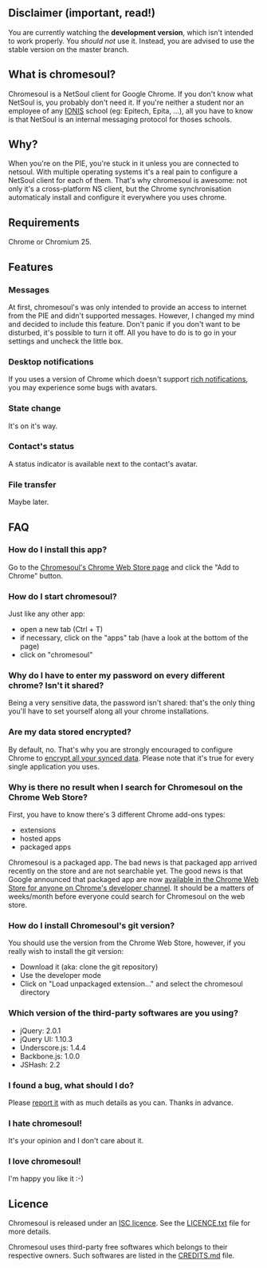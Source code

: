 ## Disclaimer (important, read!)

You are currently watching the **development version**, which isn't intended to work properly. You *should not* use it. Instead, you are advised to use the stable version on the master branch.


## What is chromesoul?

Chromesoul is a NetSoul client for Google Chrome. If you don't know what NetSoul is, you probably don't need it. If you're neither a student nor an employee of any [IONIS](http://www.ionis-group.com/) school (eg: Epitech, Epita, …), all you have to know is that NetSoul is an internal messaging protocol for thoses schools.


## Why?

When you're on the PIE, you're stuck in it unless you are connected to netsoul. With multiple operating systems it's a real pain to configure a NetSoul client for each of them. That's why chromesoul is awesome: not only it's a cross-platform NS client, but the Chrome synchronisation automaticaly install and configure it everywhere you uses chrome.


## Requirements

Chrome or Chromium 25.


## Features

### Messages
At first, chromesoul's was only intended to provide an access to internet from the PIE and didn't supported messages. However, I changed my mind and decided to include this feature. Don't panic if you don't want to be disturbed, it's possible to turn it off. All you have to do is to go in your settings and uncheck the little box.

### Desktop notifications
If you uses a version of Chrome which doesn't support [rich notifications](http://blog.chromium.org/2013/05/rich-notifications-in-chrome.html), you may experience some bugs with avatars.

### State change
It's on it's way.

### Contact's status
A status indicator is available next to the contact's avatar.

### File transfer
Maybe later.


## FAQ

### How do I install this app?
Go to the [Chromesoul's Chrome Web Store page](https://chrome.google.com/webstore/detail/chromesoul/kfognoohapdknjapfhcmpaobigmemphe) and click the "Add to Chrome" button.

### How do I start chromesoul?
Just like any other app:
* open a new tab (Ctrl + T)
* if necessary, click on the "apps" tab (have a look at the bottom of the page)
* click on "chromesoul"

### Why do I have to enter my password on every different chrome? Isn't it shared?
Being a very sensitive data, the password isn't shared: that's the only thing you'll have to set yourself along all your chrome installations.

### Are my data stored encrypted?
By default, no. That's why you are strongly encouraged to configure Chrome to [encrypt all your synced data](http://support.google.com/chrome/bin/answer.py?hl=en&answer=1181035). Please note that it's true for every single application you uses.

### Why is there no result when I search for Chromesoul on the Chrome Web Store?
First, you have to know there's 3 different Chrome add-ons types:
* extensions
* hosted apps
* packaged apps

Chromesoul is a packaged app. The bad news is that packaged app arrived recently on the store and are not searchable yet. The good news is that Google announced that packaged app are now [available in the Chrome Web Store for anyone on Chrome's developer channel](http://blog.chromium.org/2013/05/preview-new-chrome-packaged-apps.html). It should be a matters of weeks/month before everyone could search for Chromesoul on the web store.

### How do I install Chromesoul's git version?
You should use the version from the Chrome Web Store, however, if you really wish to install the git version:
* Download it (aka: clone the git repository)
* Use the developer mode
* Click on "Load unpackaged extension..." and select the chromesoul directory

### Which version of the third-party softwares are you using?

* jQuery: 2.0.1
* jQuery UI: 1.10.3
* Underscore.js: 1.4.4
* Backbone.js: 1.0.0
* JSHash: 2.2

### I found a bug, what should I do?
Please [report it](https://github.com/TychoBrahe/chromesoul/issues) with as much details as you can. Thanks in advance.

### I hate chromesoul!
It's your opinion and I don't care about it.

### I love chromesoul!
I'm happy you like it :-)


## Licence

Chromesoul is released under an [ISC licence](http://en.wikipedia.org/wiki/ISC_license "ISC licence"). See the [LICENCE.txt](https://github.com/TychoBrahe/chromesoul/blob/master/LICENCE.txt) file for more details.

Chromesoul uses third-party free softwares which belongs to their respective owners. Such softwares are listed in the [CREDITS.md](https://github.com/TychoBrahe/chromesoul/blob/master/CREDITS.md) file.
